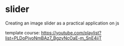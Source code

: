 # slider
Creating an image slider as a practical application on js

template course: https://youtube.com/playlist?list=PLDoPjvoNmBAz7_BgzvNcOaE-m_SnE4jiT
